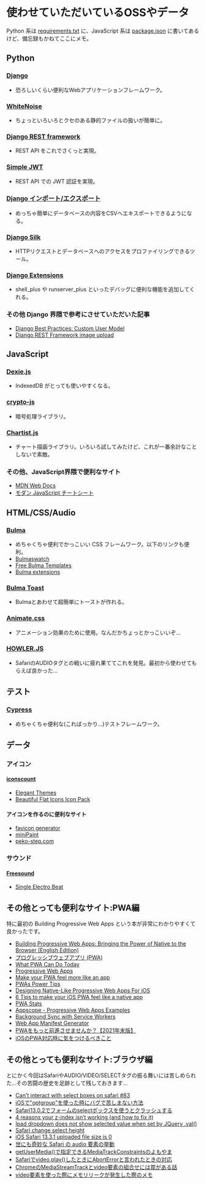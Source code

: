 # 使わせていただいているOSSやデータ

Python 系は [requirements.txt](./requirements.txt) に、JavaScript 系は [package.json](./package.json) に書いてあるけど、備忘録もかねてここにメモ。

## Python

### [Django](https://www.djangoproject.com/)

- 恐ろしいくらい便利なWebアプリケーションフレームワーク。

### [WhiteNoise](https://whitenoise.evans.io/en/stable/)

- ちょっといろいろとクセのある静的ファイルの扱いが簡単に。

### [Django REST framework](https://www.django-rest-framework.org/)

- REST API をこれでさくっと実現。

### [Simple JWT](https://django-rest-framework-simplejwt.readthedocs.io/en/latest/)

- REST API での JWT 認証を実現。

### [Django インポート/エクスポート](https://kurozumi.github.io/django-import-export/)

- めっちゃ簡単にデータベースの内容をCSVへエキスポートできるようになる。

### [Django Silk](https://github.com/jazzband/django-silk)

- HTTPリクエストとデータベースへのアクセスをプロファイリングできるツール。

### [Django Extensions](https://django-extensions.readthedocs.io/en/latest/)

- shell_plus や runserver_plus といったデバッグに便利な機能を追加してくれる。

### その他 Django 界隈で参考にさせていただいた記事

- [Django Best Practices: Custom User Model](https://learndjango.com/tutorials/django-custom-user-model)
- [Django REST Framework image upload](https://stackoverflow.com/questions/45564130/django-rest-framework-image-upload)

## JavaScript

### [Dexie.js](https://dexie.org/)

- IndexedDB がとっても使いやすくなる。
  
### [crypto-js](https://github.com/brix/crypto-js)

- 暗号処理ライブラリ。

### [Chartist.js](https://gionkunz.github.io/chartist-js/)

- チャート描画ライブラリ。いろいろ試してみたけど、これが一番余計なことしないで素敵。

### その他、JavaScript界隈で便利なサイト

- [MDN Web Docs](https://developer.mozilla.org/ja/)
- [モダン JavaScript チートシート](https://mbeaudru.github.io/modern-js-cheatsheet/translations/ja-JP.html)

## HTML/CSS/Audio

### [Bulma](https://bulma.io/)

- めちゃくちゃ便利でかっこいい CSS フレームワーク。以下のリンクも便利。
- [Bulmaswatch](https://jenil.github.io/bulmaswatch/)
- [Free Bulma Templates](https://bulmatemplates.github.io/bulma-templates/)
- [Bulma extensions](https://bulma.io/extensions/)

### [Bulma Toast](https://rfoel.github.io/bulma-toast/)

- Bulmaとあわせて超簡単にトーストが作れる。

### [Animate.css](https://animate.style/)

- アニメーション効果のために使用。なんだかちょっとかっこいいぞ...

### [HOWLER.JS](https://howlerjs.com)

- SafariのAUDIOタグとの戦いに疲れ果ててこれを発見。最初から使わせてもらえば良かった...

## テスト

### [Cypress](https://www.cypress.io/)

- めちゃくちゃ便利な(こればっかり...)テストフレームワーク。

## データ

### アイコン

#### [iconscount](https://iconscout.com/)

- [Elegant Themes](https://iconscout.com/contributors/elegant-themes)
- [Beautiful Flat Icons Icon Pack](https://iconscout.com/icon-pack/beautiful-flat-icons-1)

#### アイコンを作るのに便利なサイト

- [favicon generator](https://ao-system.net/favicongenerator/)
- [miniPaint](https://viliusle.github.io/miniPaint/)
- [peko-step.com](https://www.peko-step.com/tool/alphachannel.html)

### サウンド

#### [Freesound](https://freesound.org/)

- [Single Electro Beat](https://freesound.org/people/Jofae/sounds/369724/)

## その他とっても便利なサイト:PWA編

特に最初の Building Progressive Web Apps という本が非常にわかりやすくて良かったです。

- [Building Progressive Web Apps: Bringing the Power of Native to the Browser (English Edition)](https://www.oreilly.com/library/view/building-progressive-web/9781491961643/)
- [プログレッシブウェブアプリ (PWA)](https://developer.mozilla.org/ja/docs/Web/Progressive_web_apps)
- [What PWA Can Do Today](https://whatpwacando.today/)
- [Progressive Web Apps](https://web.dev/progressive-web-apps/)
- [Make your PWA feel more like an app](https://web.dev/app-like-pwas/)
- [PWAs Power Tips](https://firt.dev/pwa-design-tips/)
- [Designing Native-Like Progressive Web Apps For iOS](https://medium.com/appscope/designing-native-like-progressive-web-apps-for-ios-1b3cdda1d0e8)
- [6 Tips to make your iOS PWA feel like a native app](https://www.netguru.com/blog/pwa-ios)
- [PWA Stats](https://www.pwastats.com/)
- [Appscope - Progressive Web Apps Examples](https://appsco.pe/)
- [Background Sync with Service Workers](https://davidwalsh.name/background-sync)
- [Web App Manifest Generator](https://app-manifest.firebaseapp.com/)
- [PWAをもっと前進させませんか？【2021年末版】](https://zenn.dev/kaa_a_zu/articles/701efdbb4a7a49)
- [iOSのPWA対応時に気をつけるべきこと](https://qiita.com/zprodev/items/e5db743727c5722874cb)

## その他とっても便利なサイト:ブラウザ編

とにかく今回はSafariやAUDIO/VIDEO/SELECTタグの振る舞いには苦しめられた...その苦闘の歴史を足跡として残しておきます...

- [Can't interact with select boxes on safari #83](https://github.com/nightwatchjs/nightwatch-docs/issues/83)
- [iOSで"optgroup"を使った時にバグで苦しまない方法](https://www.kabanoki.net/6149/)
- [Safari13.0.2でフォームのselectボックスを使うとクラッシュする](https://code-pocket.info/20191012267/)
- [4 reasons your z-index isn’t working (and how to fix it)](https://www.freecodecamp.org/news/4-reasons-your-z-index-isnt-working-and-how-to-fix-it-coder-coder-6bc05f103e6c/)
- [Ipad dropdown does not show selected value when set by JQuery .val()](https://stackoverflow.com/questions/6861536/ipad-dropdown-does-not-show-selected-value-when-set-by-jquery-val)
- [Safari change select height](https://coderedirect.com/questions/541010/safari-change-select-height)
- [iOS Safari 13.3.1 uploaded file size is 0](https://stackoverflow.com/questions/60729546/ios-safari-13-3-1-uploaded-file-size-is-0)
- [世にも奇妙な Safari の audio 要素の挙動](https://rch850.hatenablog.com/entry/2021/07/26/015048)
- [getUserMedia()で指定できるMediaTrackConstraintsのよもやま](https://lealog.hateblo.jp/entry/2017/08/21/155211)
- [Safariでvideo.play()したときにAbortErrorと言われたときの対応](https://qiita.com/mikan17/items/3d75d5c9f002386a494e)
- [ChromeのMediaStreamTrackとvideo要素の組合せには罠がある話](https://lealog.hateblo.jp/entry/2017/08/10/150100)
- [video要素を使った際にメモリリークが発生した際のメモ](https://qiita.com/qianer-fengtian/items/89980fbb420171cd3d2e)
